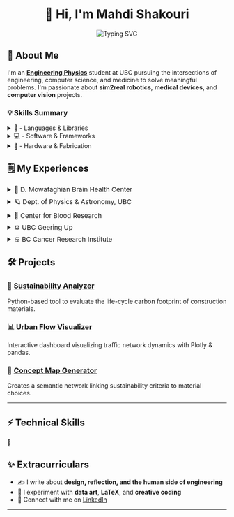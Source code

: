 <!-- Profile README -->

<h1 align="center">👋 Hi, I'm Mahdi Shakouri</h1>

<p align="center">
    <img src="https://readme-typing-svg.demolab.com?font=Fira+Code&weight=500&size=22&pause=1000&center=true&vCenter=true&width=600&lines=>+Engineering+Physics+Student;>+Avid+Learner;>+Student+Researcher;>+Aspiring+Educator;>+Student+Athlete&color=12beb3ff"alt="Typing SVG" />
</p>

## 🧭 About Me

I'm an **[Engineering Physics](https://www.engphys.ubc.ca/)** student at UBC pursuing the intersections of engineering, computer science, and medicine to solve meaningful problems. 
I'm passionate about **sim2real robotics**, **medical devices**, and **computer vision** projects.

### 💡 Skills Summary

<!-- Languages & Libraries -->
<details>
  <summary>🐍 - Languages & Libraries </summary>
<p style="margin: 20px 0;"></p>
<p align="center" style="font-size: 14px;">
    <img src="https://img.shields.io/badge/Python-3C3C3C?style=flat&logo=python&logoColor=white&scale=10" alt="Python"/>
    <img src="https://img.shields.io/badge/Java-3C3C3C?style=flat&logo=java&logoColor=white&scale=10" alt="Java"/>
    <img src="https://img.shields.io/badge/C++-3C3C3C?style=flat&logo=c%2B%2B&logoColor=white&scale=10" alt="C++"/>
    <img src="https://img.shields.io/badge/MATLAB-3C3C3C?style=flat&logo=matlab&logoColor=white&scale=10" alt="MATLAB"/>
    <img src="https://img.shields.io/badge/TensorFlow-3C3C3C?style=flat&logo=tensorflow&logoColor=white&scale=10" alt="TensorFlow"/>
    <img src="https://img.shields.io/badge/PyTorch-3C3C3C?style=flat&logo=pytorch&logoColor=white&scale=10" 
    alt="PyTorch"/>
    <img src="https://img.shields.io/badge/OpenCV-3C3C3C?style=flat&logo=opencv&logoColor=white&scale=10" alt="OpenCV"/>
    <img src="https://img.shields.io/badge/LaTeX-3C3C3C?style=flat&logo=latex&logoColor=white&scale=10" alt="LaTeX"/>
    <img src="https://img.shields.io/badge/SQL-3C3C3C?style=flat&logo=postgresql&logoColor=white&scale=10" alt="SQL"/>
</p>
</details>

<!-- Software & Frameworks -->
<details>
<summary>💻 - Software & Frameworks</summary>
<p style="margin: 20px 0;"></p>
<p align="center" style="font-size: 14px;">
    <img src="https://img.shields.io/badge/Git-3C3C3C?style=flat&logo=git&logoColor=white&scale=10" alt="Git"/>
    <img src="https://img.shields.io/badge/Linux-3C3C3C?style=flat&logo=linux&logoColor=white&scale=10" alt="Linux"/>
    <img src="https://img.shields.io/badge/ROS-3C3C3C?style=flat&logo=ros&logoColor=white&scale=10" alt="ROS"/>
    <img src="https://img.shields.io/badge/Altium%20Designer-3C3C3C?style=flat&logo=altiumdesigner&logoColor=white&scale=10" alt="Altium Designer"/>
    <img src="https://img.shields.io/badge/AutoCAD-3C3C3C?style=flat&logo=autodesk&logoColor=white&scale=10" alt="AutoCAD"/>
    <img src="https://img.shields.io/badge/SolidWorks-3C3C3C?style=flat&logo=dassaultsystemes&logoColor=white&scale=10" alt="SolidWorks"/>
    <img src="https://img.shields.io/badge/Qt-3C3C3C?style=flat&logo=qt&logoColor=white&scale=10" alt="Qt"/>
    <img src="https://img.shields.io/badge/ImageJ-3C3C3C?style=flat&logo=imagej&logoColor=white&scale=10" alt="ImageJ"/>
    <img src="https://img.shields.io/badge/URDF-3C3C3C?style=flat&logoColor=white&scale=10" alt="URDF"/>
</p>
</details>

<!-- Hardware & Fabrication -->
<details>
  <summary>🔧 - Hardware & Fabrication</summary>
  <p style="margin: 20px 0;"></p>
<p align="center" style="font-size: 14px;">
    <img src="https://img.shields.io/badge/Arduino-3C3C3C?style=flat&logo=arduino&logoColor=white&scale=10" alt="Arduino"/>
    <img src="https://img.shields.io/badge/Raspberry%20Pi-3C3C3C?style=flat&logo=raspberrypi&logoColor=white&scale=10" alt="Raspberry Pi"/>
    <img src="https://img.shields.io/badge/PCB%20Design-3C3C3C?style=flat&logo=pcbway&logoColor=white&scale=10" alt="PCB Design"/>
    <img src="https://img.shields.io/badge/3D%20Printing-3C3C3C?style=flat&logo=ultimaker&logoColor=white&scale=10" alt="3D Printing"/>
    <img src="https://img.shields.io/badge/CNC%20Machining-3C3C3C?style=flat&logo=cadence&logoColor=white&scale=10" alt="CNC Machining"/>
    <img src="https://img.shields.io/badge/Soldering-3C3C3C?style=flat&logoColor=white&scale=10" alt="Soldering"/>
</p>  
</details>



## 🗒️ My Experiences

<details>
<summary style="font-size: 15px;">
🧠 D. Mowafaghian Brain Health Center </summary>

<h4 align="left" style="font-size: 14px; font-weight: bold;margin-left: 20px; margin-bottom: 5px;  margin-top: 5px;"> 

Undergrad Research Assistant, [McKewon Lab](https://github.com)
</h4>

- Developed a vision-based assessment pipeline for Parkinson’s disease using computer-vision methods to extract clinically relevant features from video.
- Built automation tools for videography quality assessment and camera-feed feature adjustments to improve remote-assessment reliability.
- Conducted literature reviews and contributed to a manuscript on video quality and remote Parkinson’s assessment.
</details>

<p style="margin: 8px 0;"></p>

<details>
<summary style="font-size: 15px;">
🪐 Dept. of Physics & Astronomy, UBC </summary>
<h4 align="left" style="font-size: 14px; font-weight: bold;margin-left: 20px; margin-bottom: 5px;  margin-top: 5px;"> 

Undergrad Teaching Assistant
</h4>

- Lead tutorials and host office hours for Neural Networks (ENPH 353), Intro to Thermodynamics (PHYS 157) and Electromagnetism (PHYS 158) courses, supporting student learning.
</details>

<p style="margin: 8px 0;"></p>

<details>
<summary style="font-size: 15px;">
🧪 Center for Blood Research </summary>
<h4 align="left" style="font-size: 14px; font-weight: bold;margin-left: 20px; margin-bottom: 5px;  margin-top: 5px;"> 

Tissue Engineering Intern, [BioMEMS Lab](https://mendthegap.ubc.ca/)
</h4>

- Implemented image-analysis software (MATLAB, Python) using blob detection, modified Laplacian filters, SIFT, and directional analysis to quantify ganglion morphology, outgrowth, and alignment.
- Designed and prototyped multiple 3D-printed microfluidic chip iterations modeling intervertebral discs; performed plasma bonding and protocol analyses to validate chip efficacy.
- Performed ICC staining and imaged cultured samples using confocal and fluorescence microscopy for experimental validation.

</details>


<p style="margin: 8px 0;"></p>

<details>
<summary style="font-size: 15px;">
⚙️ UBC Geering Up </summary>
<h4 align="left" style="font-size: 14px; font-weight: bold;margin-left: 20px; margin-bottom: 5px;  margin-top: 5px;"> 

Curriculum Developer & Instructor
</h4>

- Taught object-oriented programming in Python to high-school students and delivered hands-on STEM activities for K–12 summer camps.
- Designed week-long curricula and interactive challenges covering electromagnetism, aerodynamics, Arduino programming, and biotechnology to engage aspiring STEM students.
</details>

<p style="margin: 8px 0;"></p>

<details>
<summary style="font-size: 15px;">
♋ BC Cancer Research Institute </summary>
<h4 align="left" style="font-size: 14px; font-weight: bold;margin-left: 20px; margin-bottom: 5px;  margin-top: 5px;"> 

Student Research Assistant, [Qurit Lab](https://www.bccrc.ca/dept/io-programs/qurit/)
</h4>

- Curated a PET/CT image dataset from The Cancer Imaging Archive and created a searchable Excel database to support AI-aided prognostics research.
- Visualized DICOM images using Python and Octave for quality control and facilitated dataset access for research teams.
  
</details>


## 🛠️ Projects  

### 🌿 [Sustainability Analyzer](https://github.com/mahdi-shakouri/sustainability-analyzer)  
Python-based tool to evaluate the life-cycle carbon footprint of construction materials.

### 📊 [Urban Flow Visualizer](https://github.com/mahdi-shakouri/urban-flow)  
Interactive dashboard visualizing traffic network dynamics with Plotly & pandas.

### 🧠 [Concept Map Generator](https://github.com/mahdi-shakouri/concept-mapper)  
Creates a semantic network linking sustainability criteria to material choices.

---

## ⚡ Technical Skills  
🧰
## ✨ Extracurriculars
- ✍️ I write about **design, reflection, and the human side of engineering**  
- 🎨 I experiment with **data art**, **LaTeX**, and **creative coding**  
- 💬 Connect with me on [LinkedIn](https://linkedin.com/in/yourusername)  

---
<!-- 
<p align="center">
  <img src="https://github-readme-stats.vercel.app/api?username=mmshakourig&show_icons=true&theme=tokyonight" alt="GitHub stats" />
</p> 

<p align="center">
  ⭐️ <em>"Engineering is where structure meets story."</em>
</p>
-->
